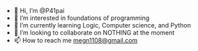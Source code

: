 - 👋 Hi, I’m @P41pai
- 👀 I’m interested in foundations of programming
- 🌱 I’m currently learning Logic, Computer science, and Python
- 💞️ I’m looking to collaborate on NOTHING at the moment
- 📫 How to reach me megn1108@gmail.com

<!---
P41pai/P41pai is a ✨ special ✨ repository because its `README.md` (this file) appears on your GitHub profile.
You can click the Preview link to take a look at your changes.
--->
